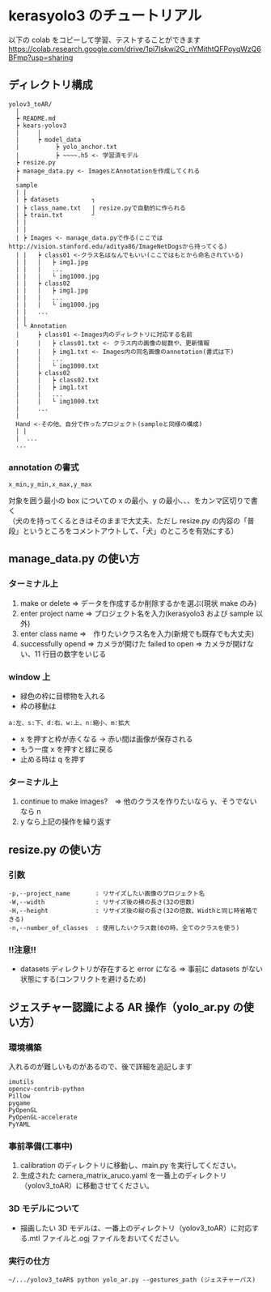 # kerasyolo3 のチュートリアル

以下の colab をコピーして学習、テストすることができます
https://colab.research.google.com/drive/1pi7Iskwi2G_nYMithtQFPoyqWzQ6BFmp?usp=sharing

## ディレクトリ構成

```
yolov3_toAR/
  |
  ┝ README.md
  ┝ kears-yolov3
  |     |
  |     ┝ model_data
  |          ┝ yolo_anchor.txt
  |          ┝ ~~~~.h5 <- 学習済モデル
  ┝ resize.py
  ┝ manage_data.py <- ImagesとAnnotationを作成してくれる
  |
  sample
  | |
  | ┝ datasets         ┐
  | ┝ class_name.txt   | resize.pyで自動的に作られる
  | ┝ train.txt        ┘
  | |
  | |
  | ┝ Images <- manage_data.pyで作る(ここではhttp://vision.stanford.edu/aditya86/ImageNetDogsから持ってくる)
  | |   ┝ class01 <-クラス名はなんでもいい(ここではもとから命名されている)
  | |   |   ┝ img1.jpg
  | |   |   ...
  | |   |   └ img1000.jpg
  | |   ┝ class02
  | |   |   ┝ img1.jpg
  | |   |   ...
  | |   |   └ img1000.jpg
  | |   ...
  | |
  | └ Annotation
  |     ┝ class01 <-Images内のディレクトリに対応する名前
  |     |   ┝ class01.txt <- クラス内の画像の総数や、更新情報
  |     |   ┝ img1.txt <- Images内の同名画像のannotation(書式は下)
  |     |   ...
  |     |   └ img1000.txt
  |     ┝ class02
  |     |   ┝ class02.txt
  |     |   ┝ img1.txt
  |     |   ...
  |     |   └ img1000.txt
  |     ...
  |
  Hand <-その他、自分で作ったプロジェクト(sampleと同様の構成)
  | |
  |  ...
  ...
```

### annotation の書式

```
x_min,y_min,x_max,y_max
```

対象を囲う最小の box についての x の最小、y の最小、、、をカンマ区切りで書く  
（犬のを持ってくるときはそのままで大丈夫、ただし resize.py の内容の「普段」というところをコメントアウトして、「犬」のところを有効にする）

## manage_data.py の使い方

### ターミナル上

1. make or delete => データを作成するか削除するかを選ぶ(現状 make のみ)
2. enter project name => プロジェクト名を入力(kerasyolo3 および sample 以外)
3. enter class name =>　作りたいクラス名を入力(新規でも既存でも大丈夫)
4. successfully opend => カメラが開けた
   failed to open => カメラが開けない、11 行目の数字をいじる

### window 上

- 緑色の枠に目標物を入れる
- 枠の移動は

```
a:左、s:下、d:右、w:上、n:縮小、m:拡大
```

- x を押すと枠が赤くなる -> 赤い間は画像が保存される
- もう一度 x を押すと緑に戻る
- 止める時は q を押す

### ターミナル上

1. continue to make images?　=> 他のクラスを作りたいなら y、そうでないなら n
2. y なら上記の操作を繰り返す

## resize.py の使い方

### 引数

```
-p,--project_name       : リサイズしたい画像のプロジェクト名
-W,--width              : リサイズ後の横の長さ(32の倍数)
-H,--height             : リサイズ後の縦の長さ(32の倍数、Widthと同じ時省略できる)
-n,--number_of_classes  : 使用したいクラス数(0の時、全てのクラスを使う)
```

### !!注意!!

- datasets ディレクトリが存在すると error になる => 事前に datasets がない状態にする(コンフリクトを避けるため)

## ジェスチャー認識による AR 操作（yolo_ar.py の使い方）

### 環境構築

入れるのが難しいものがあるので、後で詳細を追記します

```
imutils
opencv-contrib-python
Pillow
pygame
PyOpenGL
PyOpenGL-accelerate
PyYAML
```

### 事前準備(工事中)

1. calibration のディレクトリに移動し、main.py を実行してください。
2. 生成された camera_matrix_aruco.yaml を一番上のディレクトリ（yolov3_toAR）に移動させてください。

### 3D モデルについて

- 描画したい 3D モデルは、一番上のディレクトリ（yolov3_toAR）に対応する.mtl ファイルと.ogj ファイルをおいてください。

### 実行の仕方

```
~/.../yolov3_toAR$ python yolo_ar.py --gestures_path (ジェスチャーパス)
```
